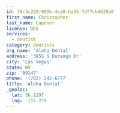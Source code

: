 ```yaml
---
id: 78c3c229-989b-4ce0-ba55-7df7cb4629a8
first_name: Christopher
last_name: Capener
license: DDS
services:
  - dentist
category: dentists
org_name: 'Aloha Dental'
address: '3955 S Durango Dr'
city: 'Las Vegas'
state: NV
zip: '89147'
phone: '(702) 242-6777'
title: 'Aloha Dental'
_geoloc:
  lat: 36.1297
  lng: -115.279
---
```

